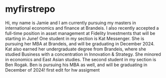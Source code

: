 # myfirstrepo
Hi, my name is Jamie and I am currently pursuing my masters in international economics and finance at Brandeis. I also recently accepted a full-time position in asset management at Fidelity Investments that will be starting in June!
One student in my section is Kat Messenger. She is pursuing her MBA at Brandeis, and will be graduating in December 2024. Kat also earned her undergraduate degree from Brandeis, where she studied Business with a concentration in Innovation & Strategy. She minored in economics and East Asian studies. 
The second student in my section is Ben Rogak. Ben is pursuing his MBA as well, and will be graduating in December of 2024!
first edit for hw assigment
